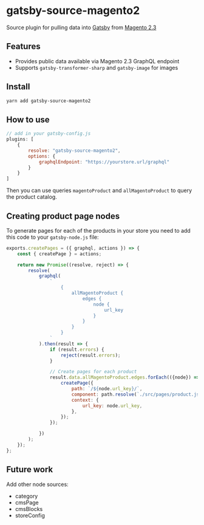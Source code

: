 # gatsby-source-magento2
Source plugin for pulling data into [Gatsby][gatsby] from [Magento 2.3][magento]

## Features

- Provides public data available via Magento 2.3 GraphQL endpoint
- Supports `gatsby-transformer-sharp` and `gatsby-image` for images

## Install

```sh
yarn add gatsby-source-magento2
```

## How to use

```js
// add in your gatsby-config.js
plugins: [
    {
        resolve: "gatsby-source-magento2",
        options: {
            graphqlEndpoint: "https://yourstore.url/graphql"
        }
    }
]
```

Then you can use queries `magentoProduct` and `allMagentoProduct` to query the product catalog.

## Creating product page nodes

To generate pages for each of the products in your store you need to add this code
to your `gatsby-node.js` file:

```js
exports.createPages = ({ graphql, actions }) => {
    const { createPage } = actions;

    return new Promise((resolve, reject) => {
        resolve(
            graphql(
                `
                    {
                        allMagentoProduct {
                            edges {
                                node {
                                    url_key
                                }
                            }
                        }
                    }
                `
            ).then(result => {
                if (result.errors) {
                    reject(result.errors);
                }

                // Create pages for each product
                result.data.allMagentoProduct.edges.forEach(({node}) => {
                    createPage({
                        path: `/${node.url_key}/`,
                        component: path.resolve(`./src/pages/product.js`),
                        context: {
                            url_key: node.url_key,
                        },
                    });
                });

            })
        );
    });
};
```

## Future work

Add other node sources:
- category 
- cmsPage
- cmsBlocks
- storeConfig

[gatsby]: https://www.gatsbyjs.org/
[magento]: https://magento.com/
 